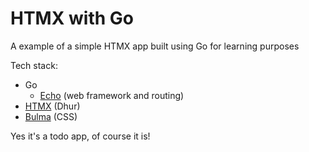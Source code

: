 # HTMX with Go

A example of a simple HTMX app built using Go for learning purposes

Tech stack:
- Go
  - [Echo](https://echo.labstack.com/) (web framework and routing)
- [HTMX](https://htmx.org/) (Dhur)
- [Bulma](https://bulma.io/) (CSS)

Yes it's a todo app, of course it is!